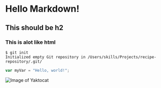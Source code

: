 # Hello Markdown!

## This should be h2

### This is alot like html


```
$ git init
Initialized empty Git repository in /Users/skills/Projects/recipe-repository/.git/
```


``` javascript
var myVar = "Hello, world!";
```

![Image of Yaktocat](https://octodex.github.com/images/yaktocat.png)
